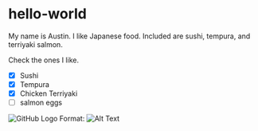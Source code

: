 # hello-world
 
My name is Austin. I like Japanese food.
Included are sushi, tempura, and terriyaki salmon. 

Check the ones I like. 
- [x] Sushi
- [x] Tempura
- [x] Chicken Terriyaki
- [ ] salmon eggs
 
![GitHub Logo](/images/logo.png)
Format: ![Alt Text](http://www.harusushi.com/wp-content/uploads/2015/06/sushi_and_sashimi_for_two.jpg)
